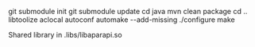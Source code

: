 git submodule init
git submodule update
cd java
mvn clean package
cd ..
libtoolize
aclocal
autoconf
automake --add-missing
./configure
make

Shared library in .libs/libaparapi.so
